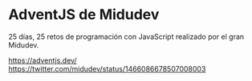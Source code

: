 # AdventJS de Midudev
25 días, 25 retos de programación con JavaScript realizado por el gran Midudev. 

https://adventjs.dev/
https://twitter.com/midudev/status/1466086678507008003
